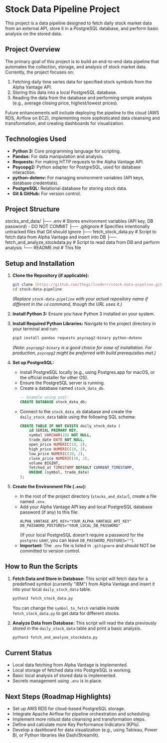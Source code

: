 # Stock Data Pipeline Project

This project is a data pipeline designed to fetch daily stock market data from an external API, store it in a PostgreSQL database, and perform basic analysis on the stored data.

## Project Overview

The primary goal of this project is to build an end-to-end data pipeline that automates the collection, storage, and analysis of stock market data. Currently, the project focuses on:

1.  Fetching daily time series data for specified stock symbols from the Alpha Vantage API.
2.  Storing this data into a local PostgreSQL database.
3.  Reading the data from the database and performing simple analysis (e.g., average closing price, highest/lowest prices).

Future enhancements will include deploying the pipeline to the cloud (AWS RDS, Airflow on EC2), implementing more sophisticated data cleansing and transformation, and creating dashboards for visualization.

## Technologies Used

- **Python 3:** Core programming language for scripting.
- **Pandas:** For data manipulation and analysis.
- **Requests:** For making HTTP requests to the Alpha Vantage API.
- **Psycopg2:** Python adapter for PostgreSQL, used for database interaction.
- **python-dotenv:** For managing environment variables (API keys, database credentials).
- **PostgreSQL:** Relational database for storing stock data.
- **Git & GitHub:** For version control.

## Project Structure

stocks_and_data/
├── .env # Stores environment variables (API key, DB password) - DO NOT COMMIT
├── .gitignore # Specifies intentionally untracked files that Git should ignore
├── fetch_stock_data.py # Script to fetch data from Alpha Vantage and insert into DB
├── fetch_and_analyze_stockdata.py # Script to read data from DB and perform analysis
└── README.md # This file

## Setup and Installation

1.  **Clone the Repository (if applicable):**

    ```bash
    git clone [https://github.com/thegirlcoderr/stock-data-pipeline.git](https://github.com/thegirlcoderr/stock-data-pipeline.git)
    cd stock-data-pipeline
    ```

    _(Replace `stock-data-pipeline` with your actual repository name if different in the `cd` command, though the URL uses it.)_

2.  **Install Python 3:**
    Ensure you have Python 3 installed on your system.

3.  **Install Required Python Libraries:**
    Navigate to the project directory in your terminal and run:

    ```bash
    pip3 install pandas requests psycopg2-binary python-dotenv
    ```

    _(Note: `psycopg2-binary` is a good choice for ease of installation. For production, `psycopg2` might be preferred with build prerequisites met.)_

4.  **Set up PostgreSQL:**

    - Install PostgreSQL locally (e.g., using Postgres.app for macOS, or the official installer for other OS).
    - Ensure the PostgreSQL server is running.
    - Create a database named `stock_data_db`.
      ```sql
      -- Example using psql:
      CREATE DATABASE stock_data_db;
      ```
    - Connect to the `stock_data_db` database and create the `daily_stock_data` table using the following SQL schema:
      ```sql
      CREATE TABLE IF NOT EXISTS daily_stock_data (
          id SERIAL PRIMARY KEY,
          symbol VARCHAR(10) NOT NULL,
          trade_date DATE NOT NULL,
          open_price NUMERIC(10, 2),
          high_price NUMERIC(10, 2),
          low_price NUMERIC(10, 2),
          close_price NUMERIC(10, 2),
          volume BIGINT,
          fetched_at TIMESTAMP DEFAULT CURRENT_TIMESTAMP,
          UNIQUE (symbol, trade_date)
      );
      ```

5.  **Create the Environment File (`.env`):**
    - In the root of the project directory (`stocks_and_data/`), create a file named `.env`.
    - Add your Alpha Vantage API key and local PostgreSQL database password (if any) to this file:
      ```env
      ALPHA_VANTAGE_API_KEY="YOUR_ALPHA_VANTAGE_API_KEY"
      DB_PASSWORD_POSTGRES="YOUR_LOCAL_DB_PASSWORD"
      ```
      (If your local PostgreSQL doesn't require a password for the `postgres` user, you can leave `DB_PASSWORD_POSTGRES=""`).
    - **Important:** The `.env` file is listed in `.gitignore` and should NOT be committed to version control.

## How to Run the Scripts

1.  **Fetch Data and Store in Database:**
    This script will fetch data for a predefined symbol (currently "IBM") from Alpha Vantage and insert it into your local `daily_stock_data` table.

    ```bash
    python3 fetch_stock_data.py
    ```

    You can change the `symbol_to_fetch` variable inside `fetch_stock_data.py` to get data for different stocks.

2.  **Analyze Data from Database:**
    This script will read the data previously stored in the `daily_stock_data` table and print a basic analysis.
    ```bash
    python3 fetch_and_analyze_stockdata.py
    ```

## Current Status

- Local data fetching from Alpha Vantage is implemented.
- Local storage of fetched data into PostgreSQL is working.
- Basic local analysis of stored data is implemented.
- Secrets management using `.env` is in place.

## Next Steps (Roadmap Highlights)

- Set up AWS RDS for cloud-based PostgreSQL storage.
- Integrate Apache Airflow for pipeline orchestration and scheduling.
- Implement more robust data cleansing and transformation steps.
- Define and calculate more Key Performance Indicators (KPIs).
- Develop a dashboard for data visualization (e.g., using Tableau, Power BI, or Python libraries like Dash/Streamlit).
